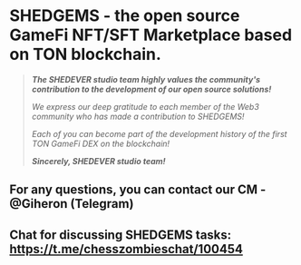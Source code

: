 # SHEDGEMS - the open source GameFi NFT/SFT Marketplace based on TON blockchain.

>***The SHEDEVER studio team highly values the community's contribution to the development of our open source solutions!***
>
>*We express our deep gratitude to each member of the Web3 community who has made a contribution to SHEDGEMS!*
>
>*Each of you can become part of the development history of the first TON GameFi DEX on the blockchain!*
>
>***Sincerely, SHEDEVER studio team!***



## For any questions, you can contact our CM - @Giheron (Telegram)

## Chat for discussing SHEDGEMS tasks: https://t.me/chesszombieschat/100454
